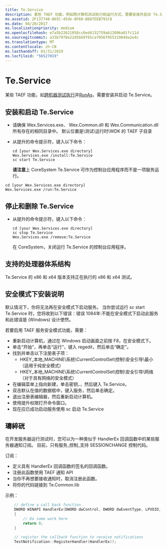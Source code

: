 ```yaml
---
title: Te.Service
description: 某些 TAEF 功能，例如跨计算机测试执行和运行方式，需要安装并启动 Te.Service。
ms.assetid: 2F137748-865C-45de-8F60-B607EEB791C0
ms.date: 04/20/2017
ms.localizationpriority: medium
ms.openlocfilehash: e7a5b22621058cc0ed4132759ab12606a01fc11d
ms.sourcegitcommit: a33b7978e22d5bb9f65ca7056f955319049a2e4c
ms.translationtype: MT
ms.contentlocale: zh-CN
ms.lasthandoff: 01/31/2019
ms.locfileid: "56527019"
---
```

# <a name="teservice"></a>Te.Service


某些 TAEF 功能，如[跨机器测试执行](cross-machine-execution.md)并[RunAs](runas.md)，需要安装并启动 Te.Service。

## <a name="span-idinstallingandstartingteservicespanspan-idinstallingandstartingteservicespaninstalling-and-starting-teservice"></a><span id="installing_and_starting_te.service"></span><span id="INSTALLING_AND_STARTING_TE.SERVICE"></span>安装和启动 Te.Service


-   请确保 Wex.Services.exe、 Wex.Common.dll 和 Wex.Communication.dll 所有存在的相同目录中。 默认位置是\\测试\\运行时\\WDK 的 TAEF 子目录
-   从提升的命令提示符，键入以下命令：

    ``` syntax
    cd [your Wex.Services.exe directory]
    Wex.Services.exe /install:Te.Service
    sc start Te.Service
    ```

    **请注意**上 CoreSystem Te.Service 可作为控制台应用程序而不是一项服务运行。




``` syntax
cd [your Wex.Services.exe directory]
Wex.Services.exe /run:Te.Service
```


## <a name="span-idstoppingandremovingteservicespanspan-idstoppingandremovingteservicespanstopping-and-removing-teservice"></a><span id="stopping_and_removing_te.service"></span><span id="STOPPING_AND_REMOVING_TE.SERVICE"></span>停止和删除 Te.Service


-   从提升的命令提示符，键入以下命令：

    ``` syntax
    cd [your Wex.Services.exe directory]
    sc stop Te.Service
    Wex.Services.exe /remove:Te.Service
    ```

    在 CoreSystem，关闭运行 Te.Service 的控制台应用程序。

## <a name="span-idprocessorarchitecturessupportedspanspan-idprocessorarchitecturessupportedspanspan-idprocessorarchitecturessupportedspanprocessor-architectures-supported"></a><span id="Processor_Architectures_Supported"></span><span id="processor_architectures_supported"></span><span id="PROCESSOR_ARCHITECTURES_SUPPORTED"></span>支持的处理器体系结构


Te.Service 的 x86 和 x64 版本支持正在执行的 x86 和 x64 测试。

## <a name="span-idsafemodeinstallationinstructionsspanspan-idsafemodeinstallationinstructionsspanspan-idsafemodeinstallationinstructionsspansafe-mode-installation-instructions"></a><span id="Safe_Mode_Installation_Instructions"></span><span id="safe_mode_installation_instructions"></span><span id="SAFE_MODE_INSTALLATION_INSTRUCTIONS"></span>安全模式下安装说明


默认情况下，你将无法再在安全模式下启动服务。 当你尝试运行 sc start Te.Service 时，您将收到以下错误：错误 1084年:不能在安全模式下启动此服务和此错误是 (Windows) 设计使然。

若要启用 TAEF 服务安全模式功能，需要：

-   重新启动计算机，通过在 Windows 启动画面之前按 F8，在安全模式下。
-   单击“开始”，再单击“运行”，键入 regedit，然后单击“确定”。
-   找到并单击以下注册表子项：
    -   HKEY\_本地\_MACHINE\\系统\\CurrentControlSet\\控制\\安全引导\\最小 （适用于纯安全模式）
    -   HKEY\_本地\_MACHINE\\系统\\CurrentControlSet\\控制\\安全引导\\网络 （对于具有网络的安全模式）
-   在编辑菜单上指向新建，单击密钥，，然后键入 Te.Service。
-   双击默认在值的数据框中，键入服务，然后单击确定。
-   退出注册表编辑器，然后重新启动计算机。
-   使用提升权限打开命令窗口。
-   现在应已成功启动服务使用 sc 启动 Te.Service

## <a name="span-idsubscribingtonotificationsspanspan-idsubscribingtonotificationsspanspan-idsubscribingtonotificationsspansubscribing-to-notifications"></a><span id="Subscribing_to_Notifications"></span><span id="subscribing_to_notifications"></span><span id="SUBSCRIBING_TO_NOTIFICATIONS"></span>璹綷硄


在开发服务器运行测试时，您可以为一种类似于 HandlerEx 回调函数中的某些服务器通知订阅。 目前，只有服务\_控制\_支持 SESSIONCHANGE 控制代码。

订阅：

-   定义具有 HandlerEx 回调函数的签名的回调函数。
-   注册此函数使用 TAEF 通知 API
-   当你不再想要接收通知时，取消注册此函数。
-   将你的代码链接到 Te.Common.lib

示例：

```cpp
    // define a call back function
    DWORD WINAPI HandlerEx(DWORD dwControl, DWORD dwEventType, LPVOID, LPVOID)
    {
        // Do some work here
        return 0;
    }

    // register the callback function to receive notifications
    TestNotification::RegisterHandler(HandlerEx));
```









